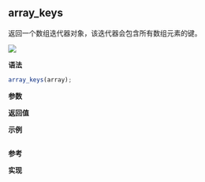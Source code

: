 ## array_keys

返回一个数组迭代器对象，该迭代器会包含所有数组元素的键。

![](https://img.shields.io/badge/-Array-blue)

**语法**

```js
array_keys(array);
```

**参数**

**返回值**

**示例**

```js

```

**参考**

**实现**

<CodeSwitcher :languages="{ln:'Langnang',lo:'Lodash',un:'Underscore'}">
<template v-slot:ln>

</template>
<template v-slot:lo>

</template>
<template v-slot:un>

</template>
</CodeSwitcher>
